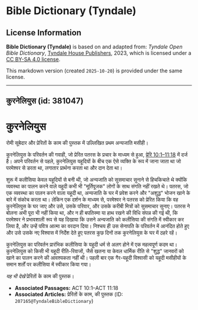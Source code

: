 # Bible Dictionary (Tyndale)

## License Information

**Bible Dictionary (Tyndale)** is based on and adapted from: _Tyndale Open Bible Dictionary_, [Tyndale House Publishers](https://tyndaleopenresources.com/), 2023, which is licensed under a [CC BY-SA 4.0 license](https://creativecommons.org/licenses/by-sa/4.0/legalcode.en).

This markdown version (created `2025-10-20`) is provided under the same license.



--------------------------------

## कुरनेलियुस (id: 381047)

कुरनेलियुस
==========

रोमी सूबेदार और प्रेरितों के काम की पुस्तक में उल्लिखित प्रथम अन्यजाति मसीही। 

कुरनेलियुस के परिवर्तन की गवाही, जो प्रेरित पतरस के प्रचार के माध्यम से हुआ, [प्रेरि 10:1–11:18](https://ref.ly/Acts10:1-Acts11:18) में दर्ज है। अपने परिवर्तन से पहले, कुरनेलियुस यहूदियों के बीच एक ऐसे व्यक्ति के रूप में जाना जाता था जो परमेश्वर से डरता था, लगातार प्रार्थना करता था और दान देता था।

शुरू में कलीसिया केवल यहूदियों से बनी थी, जो अन्यजाति को सुसमाचार सुनाने से हिचकिचाते थे क्योंकि व्यवस्था का पालन करने वाले यहूदी कभी भी "मूर्तिपूजक" लोगों के साथ संगति नहीं रखते थे। पतरस, जो एक व्यवस्था का पालन करने वाला यहूदी था, अन्यजाति के घर में प्रवेश करने और "अशुद्ध" भोजन खाने के बारे में संकोच करता था। लेकिन एक दर्शन के माध्यम से, परमेश्वर ने पतरस को प्रेरित किया कि वह कुरनेलियुस के घर जाए और उसे, उसके परिवार, और उसके करीबी मित्रों को सुसमाचार सुनाए। पतरस ने बोलना अभी पूरा भी नहीं किया था, और न ही बपतिस्मा या हाथ रखने की विधि संपन्न की गई थी, कि परमेश्वर ने प्रभावशाली रूप से यह दिखाया कि उसने अन्यजाति को कलीसिया की संगति में स्वीकार कर लिया है, और उन्हें पवित्र आत्मा का वरदान दिया। निश्चय ही उस सेनापति के परिवर्तन में आनंदित होते हुए और उसे उसके नए विश्वास में निर्देश देते हुए पतरस कुछ दिनों तक कुरनेलियुस के घर में ठहरे रहें।

कुरनेलियुस का परिवर्तन प्रारंभिक कलीसिया के यहूदी धर्म से अलग होने में एक महत्वपूर्ण कदम था। कुरनेलियुस को किसी भी यहूदी रीति\-रिवाजों, जैसे खतना या केवल धार्मिक रीति से "शुद्ध" जानवरों को खाने का पालन करने की आवश्यकता नहीं थी। पहली बार एक गैर\-यहूदी विश्वासी को यहूदी मसीहीयों के समान शर्तों पर कलीसिया में स्वीकार किया गया।

*यह भी देखें*  प्रेरितों के काम की पुस्तक।

* **Associated Passages:** ACT 10:1–ACT 11:18
* **Associated Articles:** प्रेरितों के काम, की पुस्तक (ID: `207165@TyndaleBibleDictionary`)


